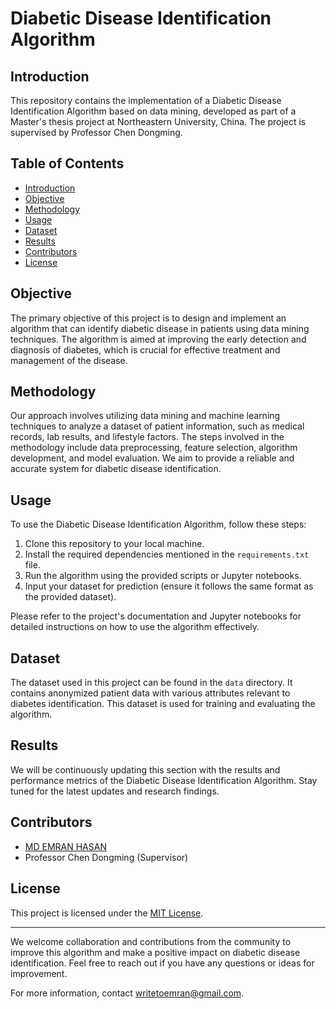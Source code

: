 # Diabetic Disease Identification Algorithm

## Introduction

This repository contains the implementation of a Diabetic Disease Identification Algorithm based on data mining, developed as part of a Master's thesis project at Northeastern University, China. The project is supervised by Professor Chen Dongming.

## Table of Contents

- [Introduction](#introduction)
- [Objective](#objective)
- [Methodology](#methodology)
- [Usage](#usage)
- [Dataset](#dataset)
- [Results](#results)
- [Contributors](#contributors)
- [License](#license)

## Objective

The primary objective of this project is to design and implement an algorithm that can identify diabetic disease in patients using data mining techniques. The algorithm is aimed at improving the early detection and diagnosis of diabetes, which is crucial for effective treatment and management of the disease.

## Methodology

Our approach involves utilizing data mining and machine learning techniques to analyze a dataset of patient information, such as medical records, lab results, and lifestyle factors. The steps involved in the methodology include data preprocessing, feature selection, algorithm development, and model evaluation. We aim to provide a reliable and accurate system for diabetic disease identification.

## Usage

To use the Diabetic Disease Identification Algorithm, follow these steps:

1. Clone this repository to your local machine.
2. Install the required dependencies mentioned in the `requirements.txt` file.
3. Run the algorithm using the provided scripts or Jupyter notebooks.
4. Input your dataset for prediction (ensure it follows the same format as the provided dataset).

Please refer to the project's documentation and Jupyter notebooks for detailed instructions on how to use the algorithm effectively.

## Dataset

The dataset used in this project can be found in the `data` directory. It contains anonymized patient data with various attributes relevant to diabetes identification. This dataset is used for training and evaluating the algorithm.

## Results

We will be continuously updating this section with the results and performance metrics of the Diabetic Disease Identification Algorithm. Stay tuned for the latest updates and research findings.

## Contributors

- [MD EMRAN HASAN](mailto:writetoemran@gmail.com)
- Professor Chen Dongming (Supervisor)

## License

This project is licensed under the [MIT License](LICENSE).

---

We welcome collaboration and contributions from the community to improve this algorithm and make a positive impact on diabetic disease identification. Feel free to reach out if you have any questions or ideas for improvement.

For more information, contact [writetoemran@gmail.com](mailto:writetoemran@gmail.com).
